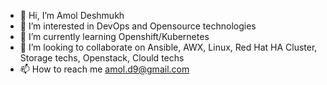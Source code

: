 - 👋 Hi, I’m Amol Deshmukh
- 👀 I’m interested in DevOps and Opensource technologies
- 🌱 I’m currently learning Openshift/Kubernetes
- 💞️ I’m looking to collaborate on Ansible, AWX, Linux, Red Hat HA Cluster, Storage techs, Openstack, Clould techs
- 📫 How to reach me amol.d9@gmail.com

<!---
amold9/amold9 is a ✨ special ✨ repository because its `README.md` (this file) appears on your GitHub profile.
You can click the Preview link to take a look at your changes.
--->
